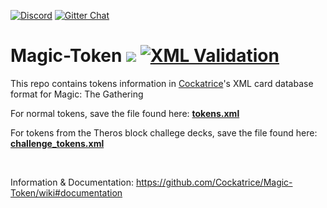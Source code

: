 [![Discord](https://img.shields.io/discord/314987288398659595?label=Discord&logo=discord&logoColor=white)](https://discord.gg/3Z9yzmA) [![Gitter Chat](https://img.shields.io/gitter/room/Cockatrice/Magic-Spoiler)](https://gitter.im/Cockatrice/Magic-Spoiler)

Magic-Token [![](https://img.shields.io/badge/dynamic/xml.svg?label=version&url=https%3A%2F%2Fraw.githubusercontent.com%2FCockatrice%2FMagic-Token%2Fmaster%2Ftokens.xml&query=%2F%2FsourceVersion)](https://github.com/Cockatrice/Magic-Token/blob/master/tokens.xml) [![XML Validation](https://github.com/Cockatrice/Magic-Token/actions/workflows/validation.yml/badge.svg?branch=master)](https://github.com/Cockatrice/Magic-Token/actions/workflows/validation.yml?query=branch%3Amaster+event%3Apush)
=================

This repo contains tokens information in [Cockatrice](https://github.com/cockatrice/cockatrice)'s XML card database format for Magic: The Gathering

For normal tokens, save the file found here: [**tokens.xml**](https://raw.githubusercontent.com/Cockatrice/Magic-Token/master/tokens.xml)

For tokens from the Theros block challege decks, save the file found here: [**challenge_tokens.xml**](https://raw.githubusercontent.com/Cockatrice/Magic-Token/master/challenge_tokens.xml)

<br>

Information & Documentation: https://github.com/Cockatrice/Magic-Token/wiki#documentation
